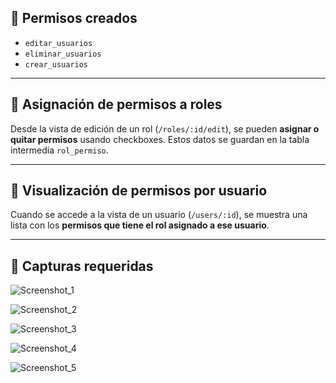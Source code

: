 ## 📌 Permisos creados

- `editar_usuarios`
- `eliminar_usuarios`
- `crear_usuarios`

---

## 🔐 Asignación de permisos a roles

Desde la vista de edición de un rol (`/roles/:id/edit`), se pueden **asignar o quitar permisos** usando checkboxes. Estos datos se guardan en la tabla intermedia `rol_permiso`.

---

## 👤 Visualización de permisos por usuario

Cuando se accede a la vista de un usuario (`/users/:id`), se muestra una lista con los **permisos que tiene el rol asignado a ese usuario**.

---

## 📸 Capturas requeridas

![Screenshot_1](https://github.com/user-attachments/assets/a05bda64-1088-4995-884c-8acf42e2215b)

![Screenshot_2](https://github.com/user-attachments/assets/e50e1da9-19c1-47cf-b568-dd3349b6b2e8)

![Screenshot_3](https://github.com/user-attachments/assets/15cb20a8-1b7a-4e0b-8cc1-4fbb7bf33324)

![Screenshot_4](https://github.com/user-attachments/assets/8dad1fd8-91f6-4379-b1b3-fa7716c9583a)

![Screenshot_5](https://github.com/user-attachments/assets/f3e9b047-d257-4096-a0a2-2f722445e556)

